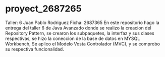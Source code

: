 # proyect_2687265
Taller: 6
Juan Pablo Rodriguez
Ficha: 2687365
En este repositorio hago la entrega del taller 6 de Java Avanzado donde se realizo la creacion del Repository Pattern, se crearon los subpaquetes,
la interfaz y sus clases respectivas, se hizo la coneccion de la base de datos en MYSQL Workbench,
Se aplico el Modelo Vosta Controlador (MVC),
y se comprobo su respectiva funcionalidad.

